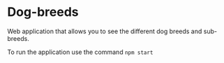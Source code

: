 # Dog-breeds
Web application that allows you to see the different dog breeds and sub-breeds.

To run the application use the command  `npm start `




